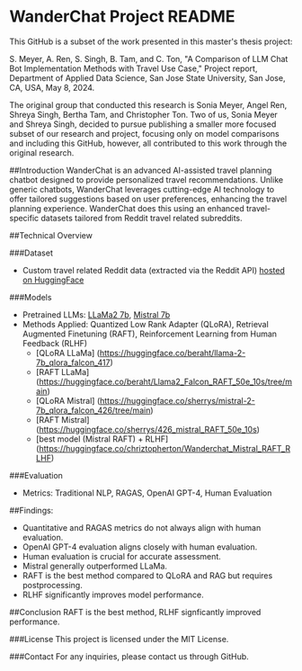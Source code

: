 # WanderChat Project README
This GitHub is a subset of the work presented in this master's thesis project:

S. Meyer, A. Ren, S. Singh, B. Tam, and C. Ton, "A Comparison of LLM Chat Bot Implementation Methods with Travel Use Case," Project report, Department of Applied Data Science, San Jose State University, San Jose, CA, USA, May 8, 2024.

The original group that conducted this research is Sonia Meyer, Angel Ren, Shreya Singh, Bertha Tam, and Christopher Ton. Two of us, Sonia Meyer and Shreya Singh, decided to pursue publishing a smaller more focused subset of our research and project, focusing only on model comparisons and including this GitHub, however, all contributed to this work through the original research.

##Introduction
WanderChat is an advanced AI-assisted travel planning chatbot designed to provide personalized travel recommendations. Unlike generic chatbots, WanderChat leverages cutting-edge AI technology to offer tailored suggestions based on user preferences, enhancing the travel planning experience. WanderChat does this using an enhanced travel-specific datasets tailored from Reddit travel related subreddits.

##Technical Overview

###Dataset
* Custom travel related Reddit data (extracted via the Reddit API) [hosted on HuggingFace](https://huggingface.co/datasets/soniawmeyer/reddit-travel-QA-finetuning)

###Models
* Pretrained LLMs: [LLaMa2 7b](https://huggingface.co/meta-llama/Llama-2-7b-hf), [Mistral 7b](https://huggingface.co/mistralai/Mistral-7B-Instruct-v0.2)
* Methods Applied: Quantized Low Rank Adapter (QLoRA), Retrieval Augmented Finetuning (RAFT), Reinforcement Learning from Human Feedback (RLHF)
	* [QLoRA LLaMa] (https://huggingface.co/beraht/llama-2-7b_qlora_falcon_417)
	* [RAFT LLaMa] (https://huggingface.co/beraht/Llama2_Falcon_RAFT_50e_10s/tree/main)
	* [QLoRA Mistral] (https://huggingface.co/sherrys/mistral-2-7b_qlora_falcon_426/tree/main)
	* [RAFT Mistral] (https://huggingface.co/sherrys/426_mistral_RAFT_50e_10s)
	* [best model (Mistral RAFT) + RLHF] (https://huggingface.co/chriztopherton/Wanderchat_Mistral_RAFT_RLHF)
			  
###Evaluation
* Metrics: Traditional NLP, RAGAS, OpenAI GPT-4, Human Evaluation

##Findings:
* Quantitative and RAGAS metrics do not always align with human evaluation.
* OpenAI GPT-4 evaluation aligns closely with human evaluation.
* Human evaluation is crucial for accurate assessment.
* Mistral generally outperformed LLaMa.
* RAFT is the best method compared to QLoRA and RAG but requires postprocessing.
* RLHF significantly improves model performance.

##Conclusion
RAFT is the best method, RLHF signficantly improved performance.

###License
This project is licensed under the MIT License.

###Contact
For any inquiries, please contact us through GitHub.